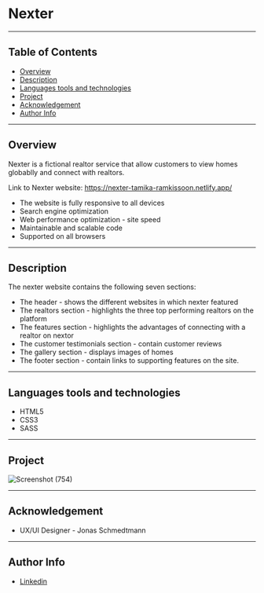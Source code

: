 # Nexter

--- 

## Table of Contents
- [Overview](#overview)
- [Description](#description)
- [Languages tools and technologies](#languages-tools-and-technologies)
- [Project](#project)
- [Acknowledgement](#acknowledgement)
- [Author Info](#author-info)

---

## Overview
Nexter is a fictional realtor service that allow customers to view homes globablly and connect with realtors.

 Link to Nexter website:  https://nexter-tamika-ramkissoon.netlify.app/

* The website is fully responsive to all devices
* Search engine optimization
* Web performance optimization - site speed
* Maintainable and scalable code
* Supported on all browsers

--- 

## Description
The nexter website contains the following seven sections:
* The header - shows the different websites in which nexter featured
* The realtors section - highlights the three top performing realtors on the platform 
* The features section - highlights the advantages of connecting with a realtor on nextor
* The customer testimonials section - contain customer reviews
* The gallery section - displays images of homes
* The footer section - contain links to supporting features on the site.

---

## Languages tools and technologies
* HTML5
* CSS3
* SASS

---

## Project
![Screenshot (754)](https://user-images.githubusercontent.com/77646306/129421662-35814864-b3ad-41aa-89f4-00deddba7b25.png)

---

## Acknowledgement
* UX/UI Designer - Jonas Schmedtmann

---

## Author Info
* [Linkedin](https://www.linkedin.com/in/tamika-ramkissoon-1a2622214/)

